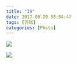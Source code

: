 ```yaml
---
title: "39"
date: 2017-06-20 08:54:47
tags: [苏轼]
categories: [Photo]
---
```




![](https://imglf2.nosdn.127.net/img/TnB1emMvUDlvNjRmYTJuZW5UQVZLMTlUNEI4TVd0RGNDRXFKc0JXWGVUL1lPVy9XYWxLekVRPT0.jpg)

![](https://imglf.nosdn.127.net/img/TnB1emMvUDlvNjRmYTJuZW5UQVZLeTFhdGlEdUdDV0kvR0MvaVFqQjNKSzdwTzFHbGQ5cmJBPT0.jpg)